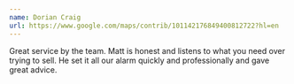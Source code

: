 ```yaml
---
name: Dorian Craig
url: https://www.google.com/maps/contrib/101142176849400812722?hl=en
---
```


Great service by the team. Matt is honest and listens to what you need over trying to sell. He set it all our alarm quickly and  professionally and gave great advice.
